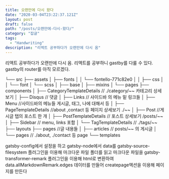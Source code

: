 ```yaml
---
title: 오랜만에 다시 왔다
date: "2020-03-04T23:22:37.121Z"
layout: post
draft: false
path: "/posts/오랜만에-다시-왔다/"
category: "잡글"
tags:
  - "Handwriting"
description: "리액트 공부하다가 오랜만에 다시 옴"
---
```


리액트 공부하다가 오랜만에 다시 옴.
리액트를 공부하니 gastby를 다룰 수 있다.
gastby의 router를 아직 모르겠다.

└── src
    ├── assets
    │   ├── fonts
    │   │   └── fontello-771c82e0
    │   │       ├── css
    │   │       └── font
    │   └── scss
    │       ├── base
    │       ├── mixins
    │       └── pages
    ├── components
    │   ├── CategoryTemplateDetails // ./category/~~ 카테고리 상세보기
    │   ├── Disqus // 댓글
    │   ├── Links // 사이드바 의 메뉴 밑 링크들 
    │   ├── Menu //사이드바의 메뉴들 게시글, 태그, 나에 대해서 등
    │   ├── PageTemplateDetails //about ,contact 등 페이지 상세보기 ./~~
    │   ├── Post //게시글 탭의 포스트 한 개 
    │   ├── PostTemplateDetails // 포스트 상세보기 /posts/~~
    │   ├── Sidebar // menu, links 포함
    │   └── TagTemplateDetails //  ./tags/~~
    ├── layouts
    ├── pages  //글 내용들
    │   ├── articles // posts/~~ 의 게시글
    │   └── pages // ./about, ./contact 등 page
    └── templates


gatsby-config에서 설정을 하고 
gatsby-node에서 data를 gatsby-source-filesystem 플러그인을 이용해 마크다운 파일 폴더를 읽고 마크다운 파일을 gatsby-transformer-remark 플러그인을 이용해 html로 변환하여 data.allMarkdownRemark.edges 데이터를 만들어 createpage액션을 이용해 페이지를 만든다
